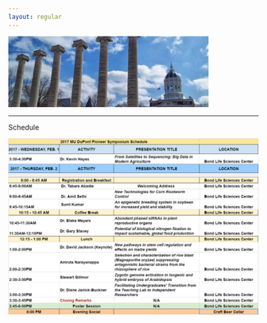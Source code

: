 ```yaml
---
layout: regular
---
```


<img src="/img/column3.jpg" style="max-width:80%"/> 

<hr style="clear: both;" />

Schedule

<img src="/img/schedule-3.png" />
